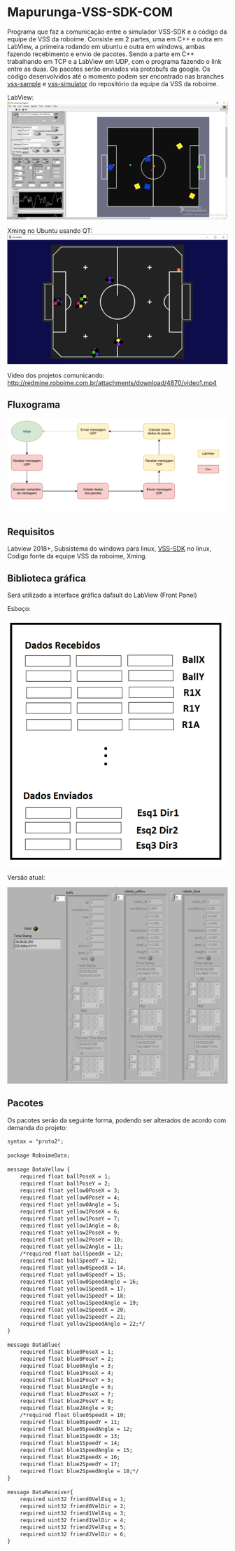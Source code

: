 # Mapurunga-VSS-SDK-COM

Programa que faz a comunicação entre o simulador VSS-SDK e o código da equipe de VSS da roboime. Consiste em 2 partes, uma em C++ e outra em LabView, a primeira rodando em ubuntu e outra em windows, ambas fazendo recebimento e envio de pacotes. Sendo a parte em C++ trabalhando em TCP e a LabView em UDP, com o programa fazendo o link entre as duas. Os pacotes serão enviados via protobufs da google. Os código desenvolvidos até o momento podem ser encontrado nas branches [vss-sample](https://github.com/roboime/VSS/tree/vss-sample) e [vss-simulator](https://github.com/roboime/VSS/tree/vss-simulator) do repositório da equipe da VSS da roboime.

LabView:
![](/img/img3.PNG)

Xming no Ubuntu usando QT:
![](/img/img2.PNG)

Vídeo dos projetos comunicando:
http://redmine.roboime.com.br/attachments/download/4870/video1.mp4

## Fluxograma
![](/img/img6.PNG)

## Requisitos
Labview 2018+,
Subsistema do windows para linux,
[VSS-SDK](https://vss-sdk.github.io/book/general.html) no linux,
Codigo fonte da equipe VSS da roboime,
Xming.

## Biblioteca gráfica

Será utilizado a interface gráfica dafault do LabView (Front Panel)

Esboço:

![](/img/img5.png)

Versão atual:

![](/img/img4.PNG)

## Pacotes

Os pacotes serão da seguinte forma, podendo ser alterados de acordo com demanda do projeto:

	syntax = "proto2";

	package RoboimeData;

	message DataYellow {
		required float ballPoseX = 1;
		required float ballPoseY = 2;
		required float yellow0PoseX = 3;
		required float yellow0PoseY = 4;
		required float yellow0Angle = 5;	
		required float yellow1PoseX = 6;
		required float yellow1PoseY = 7;
		required float yellow1Angle = 8;	
		required float yellow2PoseX = 9;
		required float yellow2PoseY = 10;
		required float yellow2Angle = 11;	
		/*required float ballSpeedX = 12;
		required float ballSpeedY = 12;
		required float yellow0SpeedX = 14;
		required float yellow0SpeedY = 15;
		required float yellow0SpeedAngle = 16;
		required float yellow1SpeedX = 17;
		required float yellow1SpeedY = 18;
		required float yellow1SpeedAngle = 19;
		required float yellow2SpeedX = 20;
		required float yellow2SpeedY = 21;
		required float yellow2SpeedAngle = 22;*/
	}
	
	message DataBlue{
		required float blue0PoseX = 1;
		required float blue0PoseY = 2;
		required float blue0Angle = 3;	
		required float blue1PoseX = 4;
		required float blue1PoseY = 5;
		required float blue1Angle = 6;	
		required float blue2PoseX = 7;
		required float blue2PoseY = 8;
		required float blue2Angle = 9;
		/*required float blue0SpeedX = 10;
		required float blue0SpeedY = 11;
		required float blue0SpeedAngle = 12;
		required float blue1SpeedX = 13;
		required float blue1SpeedY = 14;
		required float blue1SpeedAngle = 15;
		required float blue2SpeedX = 16;
		required float blue2SpeedY = 17;
		required float blue2SpeedAngle = 18;*/
	}

	message DataReceiver{
		required uint32 friend0VelEsq = 1;	
		required uint32 friend0VelDir = 2;
		required uint32 friend1VelEsq = 3;	
		required uint32 friend1VelDir = 4;
		required uint32 friend2VelEsq = 5;	
		required uint32 friend2VelDir = 6;
	}	
